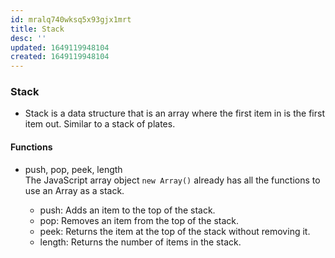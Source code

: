 ```yaml
---
id: mralq740wksq5x93gjx1mrt
title: Stack
desc: ''
updated: 1649119948104
created: 1649119948104
---
```


### Stack

- Stack is a data structure that is an array where the first item in is the first item out. Similar to a stack of plates.

#### Functions

- push, pop, peek, length
  <br>
  The JavaScript array object `new Array()` already has all the functions to use an Array as a stack.

  - push: Adds an item to the top of the stack.
  - pop: Removes an item from the top of the stack.
  - peek: Returns the item at the top of the stack without removing it.
  - length: Returns the number of items in the stack.
